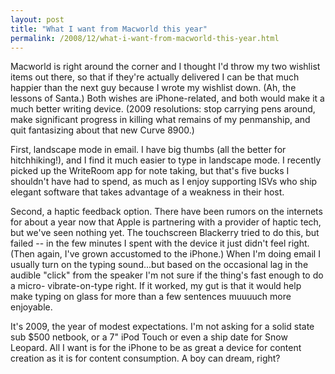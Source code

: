 ```yaml
---
layout: post
title: "What I want from Macworld this year"
permalink: /2008/12/what-i-want-from-macworld-this-year.html
---
```


Macworld is right around the corner and I thought I'd throw my two wishlist items out there, so that if they're actually delivered I can be that much happier than the next guy because I wrote my wishlist down. (Ah, the lessons of Santa.) Both wishes are iPhone-related, and both would make it a much better writing device. (2009 resolutions: stop carrying pens around, make significant progress in killing what remains of my penmanship, and quit fantasizing about that new Curve 8900.)

First, landscape mode in email. I have big thumbs (all the better for hitchhiking!), and I find it much easier to type in landscape mode. I recently picked up the WriteRoom app for note taking, but that's five bucks I shouldn't have had to spend, as much as I enjoy supporting ISVs who ship elegant software that takes advantage of a weakness in their host.

Second, a haptic feedback option. There have been rumors on the internets for about a year now that Apple is partnering with a provider of haptic tech, but we've seen nothing yet. The touchscreen Blackerry tried to do this, but failed -- in the few minutes I spent with the device it just didn't feel right. (Then again, I've grown accustomed to the iPhone.) When I'm doing email I usually turn on the typing sound...but based on the occasional lag in the audible "click" from the speaker I'm not sure if the thing's fast enough to do a micro- vibrate-on-type right. If it worked, my gut is that it would help make typing on glass for more than a few sentences muuuuch more enjoyable.

It's 2009, the year of modest expectations. I'm not asking for a solid state sub $500 netbook, or a 7" iPod Touch or even a ship date for Snow Leopard. All I want is for the iPhone to be as great a device for content creation as it is for content consumption. A boy can dream, right?